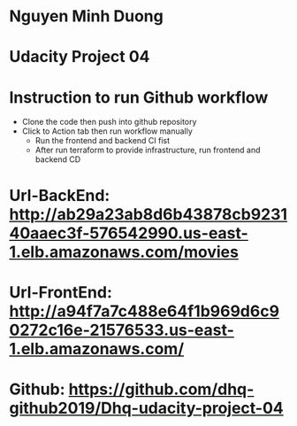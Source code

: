 # Nguyen Minh Duong 
# Udacity Project 04 
# Instruction to run Github workflow 

- Clone the code then push into github repository 
- Click to Action tab then run workflow manually
   + Run the frontend and backend CI fist
   + After run terraform to provide infrastructure, run frontend and backend CD

# Url-BackEnd: http://ab29a23ab8d6b43878cb923140aaec3f-576542990.us-east-1.elb.amazonaws.com/movies
# Url-FrontEnd: http://a94f7a7c488e64f1b969d6c90272c16e-21576533.us-east-1.elb.amazonaws.com/
# Github: https://github.com/dhq-github2019/Dhq-udacity-project-04

